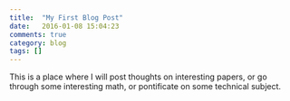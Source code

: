 ```yaml
---
title:  "My First Blog Post"
date:   2016-01-08 15:04:23
comments: true
category: blog
tags: []
---
```

This is a place where I will post thoughts on interesting papers, or go through some interesting math, or pontificate on some technical subject.
